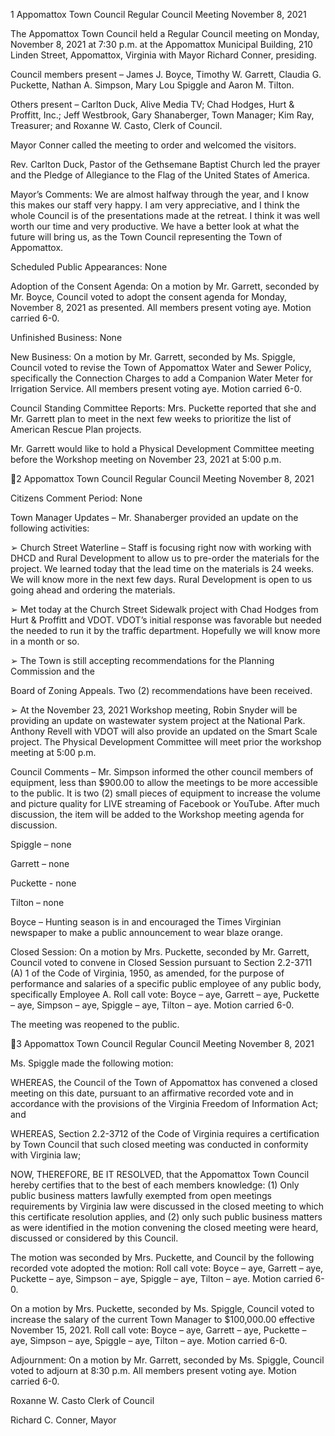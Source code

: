 1  Appomattox Town Council
Regular Council Meeting
November 8, 2021

The Appomattox Town Council held a Regular Council meeting on Monday, November 8, 2021
at 7:30 p.m. at the Appomattox Municipal Building, 210 Linden Street, Appomattox, Virginia
with Mayor Richard Conner, presiding.

Council members present – James J. Boyce, Timothy W. Garrett, Claudia G. Puckette, Nathan A.
Simpson, Mary Lou Spiggle and Aaron M. Tilton.

Others present – Carlton Duck, Alive Media TV; Chad Hodges, Hurt & Proffitt, Inc.; Jeff
Westbrook, Gary Shanaberger, Town Manager; Kim Ray, Treasurer; and Roxanne W. Casto,
Clerk of Council.

Mayor Conner called the meeting to order and welcomed the visitors.

Rev. Carlton Duck, Pastor of the Gethsemane Baptist Church led the prayer and the Pledge of
Allegiance to the Flag of the United States of America.

Mayor’s Comments:
We are almost halfway through the year, and I know this makes our staff very happy.  I am very
appreciative, and I think the whole Council is of the presentations made at the retreat.  I think it
was well worth our time and very productive.  We have a better look at what the future will bring
us, as the Town Council representing the Town of Appomattox.

Scheduled Public Appearances:
None

Adoption of the Consent Agenda:
On a motion by Mr. Garrett, seconded by Mr. Boyce, Council voted to adopt the consent agenda
for Monday, November 8, 2021 as presented.  All members present voting aye.  Motion carried
6-0.

Unfinished Business:
None

New Business:
On a motion by Mr. Garrett, seconded by Ms. Spiggle, Council voted to revise the Town of
Appomattox Water and Sewer Policy, specifically the Connection Charges to add a Companion
Water Meter for Irrigation Service.  All members present voting aye.  Motion carried 6-0.

Council Standing Committee Reports:
Mrs. Puckette reported that she and Mr. Garrett plan to meet in the next few weeks to prioritize
the list of American Rescue Plan projects.

Mr. Garrett would like to hold a Physical Development Committee meeting before the Workshop
meeting on November 23, 2021 at 5:00 p.m.

2  Appomattox Town Council
Regular Council Meeting
November 8, 2021

Citizens Comment Period:
None

Town Manager Updates –
Mr. Shanaberger provided an update on the following activities:

➢  Church Street Waterline – Staff is focusing right now with working with DHCD and
Rural Development to allow us to pre-order the materials for the project.  We learned
today that the lead time on the materials is 24 weeks.  We will know more in the next few
days.  Rural Development is open to us going ahead and ordering the materials.

➢  Met today at the Church Street Sidewalk project with Chad Hodges from Hurt & Proffitt
and VDOT.  VDOT’s initial response was favorable but needed the needed to run it by
the traffic department.  Hopefully we will know more in a month or so.

➢  The Town is still accepting recommendations for the Planning Commission and the

Board of Zoning Appeals.  Two (2) recommendations have been received.

➢  At the November 23, 2021 Workshop meeting, Robin Snyder will be providing an update
on wastewater system project at the National Park.  Anthony Revell with VDOT will also
provide an updated on the Smart Scale project.  The Physical Development Committee
will meet prior the workshop meeting at 5:00 p.m.

Council Comments –
Mr. Simpson informed the other council members of equipment, less than $900.00 to allow the
meetings to be more accessible to the public.  It is two (2) small pieces of equipment to increase
the volume and picture quality for LIVE streaming of Facebook or YouTube.  After much
discussion, the item will be added to the Workshop meeting agenda for discussion.

Spiggle – none

Garrett – none

Puckette - none

Tilton – none

Boyce – Hunting season is in and encouraged the Times Virginian newspaper to make a public
announcement to wear blaze orange.

Closed Session:
On a motion by Mrs. Puckette, seconded by Mr. Garrett, Council voted to convene in Closed
Session pursuant to Section 2.2-3711 (A) 1 of the Code of Virginia, 1950, as amended, for the
purpose of performance and salaries of a specific public employee of any public body,
specifically Employee A.
Roll call vote:  Boyce – aye, Garrett – aye, Puckette – aye, Simpson – aye, Spiggle – aye, Tilton
– aye.  Motion carried 6-0.

The meeting was reopened to the public.

3  Appomattox Town Council
Regular Council Meeting
November 8, 2021

Ms. Spiggle made the following motion:

WHEREAS, the Council of the Town of Appomattox has convened a closed meeting on this
date, pursuant to an affirmative recorded vote and in accordance with the provisions of the
Virginia Freedom of Information Act; and

WHEREAS, Section 2.2-3712 of the Code of Virginia requires a certification by Town Council
that such closed meeting was conducted in conformity with Virginia law;

NOW, THEREFORE, BE IT RESOLVED, that the Appomattox Town Council hereby certifies
that to the best of each members knowledge: (1) Only public business matters lawfully exempted
from open meetings requirements by Virginia law were discussed in the closed meeting to which
this certificate resolution applies, and (2) only such public business matters as were identified in
the motion convening the closed meeting were heard, discussed or considered by this Council.

The motion was seconded by Mrs. Puckette, and Council by the following recorded vote adopted
the motion:
Roll call vote:  Boyce – aye, Garrett – aye, Puckette – aye, Simpson – aye, Spiggle – aye, Tilton
– aye.  Motion carried 6-0.

On a motion by Mrs. Puckette, seconded by Ms. Spiggle, Council voted to increase the salary of
the current Town Manager to $100,000.00 effective November 15, 2021.
Roll call vote:  Boyce – aye, Garrett – aye, Puckette – aye, Simpson – aye, Spiggle – aye, Tilton
– aye.  Motion carried 6-0.

Adjournment:
On a motion by Mr. Garrett, seconded by Ms. Spiggle, Council voted to adjourn at 8:30 p.m.  All
members present voting aye.  Motion carried 6-0.

Roxanne W. Casto
Clerk of Council

Richard C. Conner, Mayor

